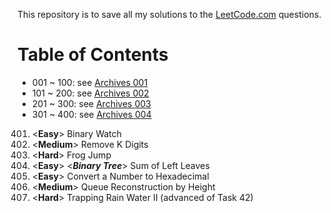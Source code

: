 This repository is to save all my solutions to the [LeetCode.com][LeetCode]
questions.


Table of Contents
=================

- 001 ~ 100: see [Archives 001][archive001]
- 101 ~ 200: see [Archives 002][archive002]
- 201 ~ 300: see [Archives 003][archive003]
- 301 ~ 400: see [Archives 004][archive004]

401. \<**Easy**>    Binary Watch
402. \<**Medium**>  Remove K Digits
403. \<**Hard**>    Frog Jump
404. \<**Easy**>    \<***Binary Tree***> Sum of Left Leaves
405. \<**Easy**>    Convert a Number to Hexadecimal
406. \<**Medium**>  Queue Reconstruction by Height
407. \<**Hard**>    Trapping Rain Water II (advanced of Task 42)



[LeetCode]: https://leetcode.com/problemset/all/
[archive001]: /archives001
[archive002]: /archives002
[archive003]: /archives003
[archive004]: /archives004
